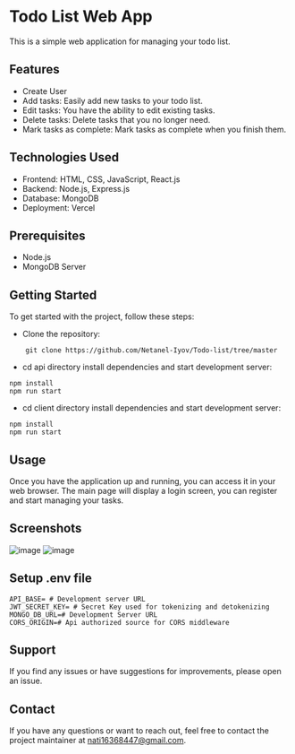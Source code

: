 # Todo List Web App

This is a simple web application for managing your todo list.

## Features

- Create User
- Add tasks: Easily add new tasks to your todo list.
- Edit tasks: You have the ability to edit existing tasks.
- Delete tasks: Delete tasks that you no longer need.
- Mark tasks as complete: Mark tasks as complete when you finish them.

## Technologies Used

- Frontend: HTML, CSS, JavaScript, React.js
- Backend: Node.js, Express.js
- Database: MongoDB
- Deployment: Vercel

## Prerequisites

- Node.js
- MongoDB Server

## Getting Started

To get started with the project, follow these steps:

- Clone the repository:

```shell
    git clone https://github.com/Netanel-Iyov/Todo-list/tree/master
```

- cd api directory install dependencies and start development server:

```shell
npm install
npm run start
```

- cd client directory install dependencies and start development server:

```shell
npm install
npm run start
```

## Usage

Once you have the application up and running, you can access it in your web browser. The main page will display a login screen, you can register and start managing your tasks.

## Screenshots

![image](https://pasteboard.co/sXRvELeNPLHj.png)
![image](https://pasteboard.co/7KqwcMd7axVI.png)

## Setup .env file

```shell
API_BASE= # Development server URL
JWT_SECRET_KEY= # Secret Key used for tokenizing and detokenizing
MONGO_DB_URL=# Development Server URL
CORS_ORIGIN=# Api authorized source for CORS middleware
```

## Support

If you find any issues or have suggestions for improvements, please open an issue.

## Contact

If you have any questions or want to reach out, feel free to contact the project maintainer at nati16368447@gmail.com.
